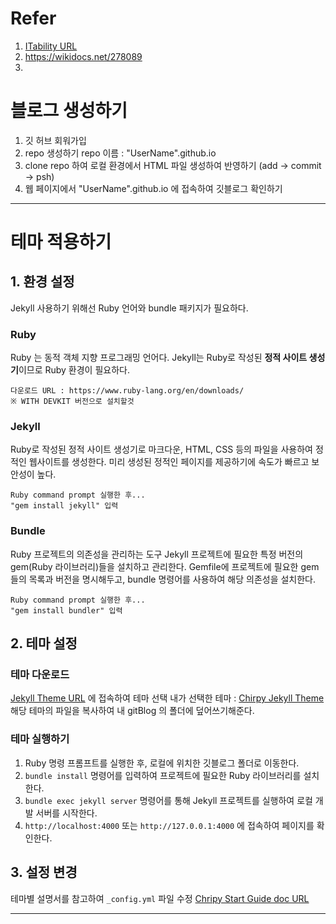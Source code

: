 # Refer 
1. [ITability URL](https://tired-o.github.io/posts/github-blog-1/)
2. https://wikidocs.net/278089
3. 
# 블로그 생성하기

1. 깃 허브 회워가입
2. repo 생성하기 
	repo 이름 : "UserName".github.io
3. clone repo 하여 로컬 환경에서 HTML 파일 생성하여 반영하기 (add -> commit -> psh)
4. 웹 페이지에서 "UserName".github.io 에 접속하여 깃블로그 확인하기

---
# 테마 적용하기

## 1. 환경 설정
Jekyll 사용하기 위해선 Ruby 언어와 bundle 패키지가 필요하다.
### Ruby 
Ruby 는 동적 객체 지향 프로그래밍 언어다.
Jekyll는 Ruby로 작성된 **정적 사이트 생성기**이므로 Ruby 환경이 필요하다.
```
다운로드 URL : https://www.ruby-lang.org/en/downloads/ 
※ WITH DEVKIT 버전으로 설치할것 
```
### Jekyll
Ruby로 작성된 정적 사이트 생성기로 마크다운, HTML, CSS 등의 파일을 사용하여 정적인 웹사이트를 생성한다.
미리 생성된 정적인 페이지를 제공하기에 속도가 빠르고 보안성이 높다.
```
Ruby command prompt 실행한 후...
"gem install jekyll" 입력
```
### Bundle
Ruby 프로젝트의 의존성을 관리하는 도구
Jekyll 프로젝트에 필요한 특정 버전의 gem(Ruby 라이브러리)들을 설치하고 관리한다.
Gemfile에 프로젝트에 필요한 gem들의 목록과 버전을 명시해두고, bundle 명령어를 사용하여 해당 의존성을 설치한다.
```
Ruby command prompt 실행한 후...
"gem install bundler" 입력
```

## 2. 테마 설정

### 테마 다운로드
[Jekyll Theme URL](https://github.com/topics/jekyll-theme) 에 접속하여 테마 선택
내가 선택한 테마 : [Chirpy Jekyll Theme](https://github.com/cotes2020/jekyll-theme-chirpy)
해당 테마의 파일을 복사하여 내 gitBlog 의 폴더에 덮어쓰기해준다.

### 테마 실행하기
1. Ruby 명령 프롬프트를 실행한 후, 로컬에 위치한 깃블로그 폴더로 이동한다.
2. `bundle install` 명령어를 입력하여 프로젝트에 필요한 Ruby 라이브러리를 설치한다.
3. `bundle exec jekyll server` 명령어를 통해 Jekyll 프로젝트를 실행하여 로컬 개발 서버를 시작한다.
4. `http://localhost:4000` 또는 `http://127.0.0.1:4000` 에 접속하여 페이지를 확인한다.

## 3. 설정 변경

테마별 설명서를 참고하여 `_config.yml` 파일  수정
[Chripy Start Guide doc URL](https://chirpy.cotes.page/posts/getting-started/)

---